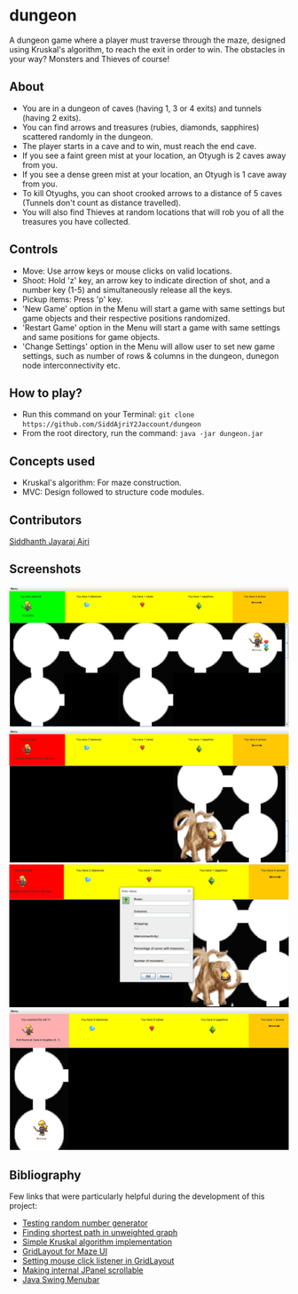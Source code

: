 # dungeon
A dungeon game where a player must traverse through the maze, designed using Kruskal's algorithm, to reach the exit in order to win. The obstacles in your way? Monsters and Thieves of course!

## About
- You are in a dungeon of caves (having 1, 3 or 4 exits) and tunnels (having 2 exits).
- You can find arrows and treasures (rubies, diamonds, sapphires) scattered randomly in the dungeon.
- The player starts in a cave and to win, must reach the end cave.
- If you see a faint green mist at your location, an Otyugh is 2 caves away from you.
- If you see a dense green mist at your location, an Otyugh is 1 cave away from you.
- To kill Otyughs, you can shoot crooked arrows to a distance of 5 caves (Tunnels don't count as distance travelled).
- You will also find Thieves at random locations that will rob you of all the treasures you have collected.

## Controls
- Move: Use arrow keys or mouse clicks on valid locations.
- Shoot: Hold 'z' key, an arrow key to indicate direction of shot, and a number key (1-5) and simultaneously release all the keys.
- Pickup items: Press 'p' key.
- 'New Game' option in the Menu will start a game with same settings but game objects and their respective positions randomized.
- 'Restart Game' option in the Menu will start a game with same settings and same positions for game objects.
- 'Change Settings' option in the Menu will allow user to set new game settings, such as number of rows & columns in the dungeon, dunegon node interconnectivity etc.

## How to play?
- Run this command on your Terminal: ```git clone https://github.com/SiddAjriY2Jaccount/dungeon```
- From the root directory, run the command: ```java -jar dungeon.jar```

## Concepts used
- Kruskal's algorithm: For maze construction.
- MVC: Design followed to structure code modules.

## Contributors
[Siddhanth Jayaraj Ajri](https://github.com/SiddAjriY2Jaccount)

## Screenshots
![Screenshot-1](./res/github-screenshots/img-1.png)
![Screenshot-2](./res/github-screenshots/img-2.png)
![Screenshot-3](./res/github-screenshots/img-3.png)
![Screenshot-4](./res/github-screenshots/img-4.png)

## Bibliography
Few links that were particularly helpful during the development of this project:
- [Testing random number generator](https://softwareengineering.stackexchange.com/questions/356456/testing-a-function-that-uses-random-number-generator)
- [Finding shortest path in unweighted graph](https://www.geeksforgeeks.org/shortest-path-unweighted-graph/)
- [Simple Kruskal algorithm implementation](https://www.geeksforgeeks.org/kruskals-algorithm-simple-implementation-for-adjacency-matrix/)
- [GridLayout for Maze UI](https://stackoverflow.com/questions/28035085/using-gridlayout-how-to-set-jpanel-size)
- [Setting mouse click listener in GridLayout](https://stackoverflow.com/questions/8127418/gridlayout-mouse-listener)
- [Making internal JPanel scrollable](https://stackoverflow.com/questions/3279991/add-a-scrollable-jpanel-to-a-gridlayout)
- [Java Swing Menubar](https://www.geeksforgeeks.org/java-swing-jmenubar/)